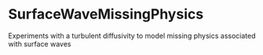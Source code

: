 # SurfaceWaveMissingPhysics
Experiments with a turbulent diffusivity to model missing physics associated with surface waves
